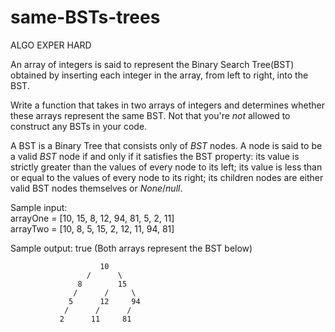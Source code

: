 # same-BSTs-trees

ALGO EXPER HARD

An array of integers is said to represent the Binary Search Tree(BST) 
obtained by inserting each integer in the array, from left to right, 
into the BST.

Write a function that takes in two arrays of integers and determines 
whether these arrays represent the same BST. Not that you're *not* allowed
to construct any BSTs in your code. 

A BST is a Binary Tree that consists only of *BST* nodes. A node is said to 
be a valid *BST* node if and only if it satisfies the BST property: its value
is strictly greater than the values of every node to its left; its value 
is less than or equal to the values of every node to its right; its children 
nodes are either valid BST nodes themselves or *None*/*null*.

Sample input: <br>
arrayOne = [10, 15, 8, 12, 94, 81, 5, 2, 11] <br>
arrayTwo = [10, 8, 5, 15, 2, 12, 11, 94, 81] <br>

Sample output: true (Both arrays represent the BST below)

                        10 
                     /      \ 
                   8        15 
                  /      /     \ 
                 5      12     94 
                /      /      / 
               2      11     81 
